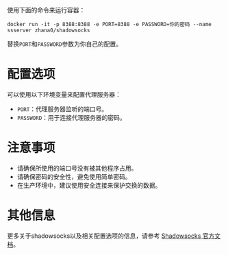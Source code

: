 使用下面的命令来运行容器：

```
docker run -it -p 8388:8388 -e PORT=8388 -e PASSWORD=你的密码 --name ssserver zhana0/shadowsocks
```

替换`PORT`和`PASSWORD`参数为你自己的配置。

# 配置选项

可以使用以下环境变量来配置代理服务器：

- `PORT`：代理服务器监听的端口号。
- `PASSWORD`：用于连接代理服务器的密码。

# 注意事项

- 请确保所使用的端口号没有被其他程序占用。
- 请确保密码的安全性，避免使用简单密码。
- 在生产环境中，建议使用安全连接来保护交换的数据。

# 其他信息

更多关于shadowsocks以及相关配置选项的信息，请参考 [Shadowsocks 官方文档](https://github.com/shadowsocks/shadowsocks)。
